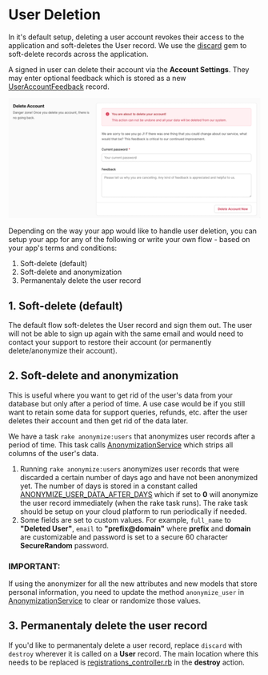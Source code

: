 # User Deletion

In it's default setup, deleting a user account revokes their access to the application and soft-deletes the User record. We use the [discard](https://github.com/jhawthorn/discard) gem to soft-delete records across the application.

A signed in user can delete their account via the **Account Settings**. They may enter optional feedback which is stored as a new [UserAccountFeedback](../app/models/user_account_feedback.rb) record.

![](images/delete_account.png)

Depending on the way your app would like to handle user deletion, you can setup your app for any of the following or write your own flow  - based on your app's terms and conditions:

1. Soft-delete (default)
2. Soft-delete and anonymization
3. Permanentaly delete the user record

## 1. Soft-delete (default)

The default flow soft-deletes the User record and sign them out. The user will not be able to sign up again with the same email and would need to contact your support to restore their account (or permanently delete/anonymize their account).

## 2. Soft-delete and anonymization

This is useful where you want to get rid of the user's data from your database but only after a period of time. A use case would be if you still want to retain some data for support queries, refunds, etc. after the user deletes their account and then get rid of the data later. 

We have a task `rake anonymize:users` that anonymizes user records after a period of time. This task calls [AnonymizationService](../app/services/anonymization_service.rb) which strips all columns of the user's data.

1. Running `rake anonymize:users` anonymizes user records that were discarded a certain number of days ago and have not been anonymized yet. The number of days is stored in a constant called [ANONYMIZE_USER_DATA_AFTER_DAYS](../config/initializers/0_constants.rb) which if set to **0** will anonymize the user record immediately (when the rake task runs). The rake task should be setup on your cloud platform to run periodically if needed.
2. Some fields are set to custom values. For example, `full_name` to **"Deleted User"**, `email` to **"prefix@domain"** where **prefix** and **domain** are customizable and password is set to a secure 60 character **SecureRandom** password.

### IMPORTANT:

If using the anonymizer for all the new attributes and new models that store personal information, you need to update the method `anonymize_user` in [AnonymizationService](../app/services/anonymization_service.rb) to clear or randomize those values.

## 3. Permanentaly delete the user record

If you'd like to permanentaly delete a user record, replace `discard` with `destroy` wherever it is called on a **User** record. The main location where this needs to be replaced is [registrations_controller.rb](../app/controllers/registrations_controller.rb) in the **destroy** action.
